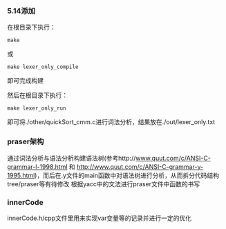 ### 5.14添加
在根目录下执行：
```
make
```
或
```
make lexer_only_compile
```
即可完成构建

然后在根目录下执行：
```
make lexer_only_run
```
即可将./other/quickSort_cmm.c进行词法分析，结果放在./out/lexer_only.txt

### praser架构
通过词法分析与语法分析构建语法树(参考http://www.quut.com/c/ANSI-C-grammar-l-1998.html
和 http://www.quut.com/c/ANSI-C-grammar-y-1995.html)，而后在.y文件的main函数中对语法树进行分析，从而拆分代码结构
tree/praser等有待修改
根据yacc中的文法进行praser文件中函数的书写

### innerCode
innerCode.h/cpp文件里用来实现var变量等的记录并进行一定的优化